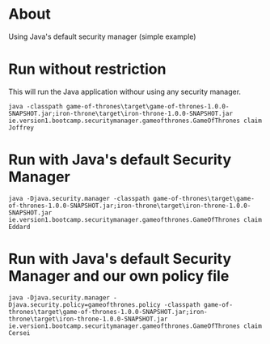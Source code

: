# About

Using Java's default security manager (simple example)

# Run without restriction

This will run the Java application withour using any security manager.

```
java -classpath game-of-thrones\target\game-of-thrones-1.0.0-SNAPSHOT.jar;iron-throne\target\iron-throne-1.0.0-SNAPSHOT.jar ie.version1.bootcamp.securitymanager.gameofthrones.GameOfThrones claim Joffrey
```

# Run with Java's default Security Manager

```
java -Djava.security.manager -classpath game-of-thrones\target\game-of-thrones-1.0.0-SNAPSHOT.jar;iron-throne\target\iron-throne-1.0.0-SNAPSHOT.jar ie.version1.bootcamp.securitymanager.gameofthrones.GameOfThrones claim Eddard
```

# Run with Java's default Security Manager and our own policy file

```
java -Djava.security.manager -Djava.security.policy=gameofthrones.policy -classpath game-of-thrones\target\game-of-thrones-1.0.0-SNAPSHOT.jar;iron-throne\target\iron-throne-1.0.0-SNAPSHOT.jar ie.version1.bootcamp.securitymanager.gameofthrones.GameOfThrones claim Cersei
```